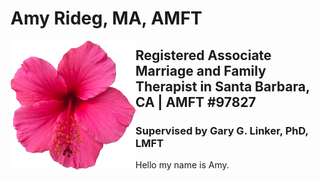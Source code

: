 # Amy Rideg, MA, AMFT

<img align="left" src="images/HibiscusLogoFlush.png" width="200" alt="Hibiscus Image"/>

##  Registered Associate Marriage and Family Therapist in Santa Barbara, CA | AMFT #97827

###  Supervised by Gary G. Linker, PhD, LMFT

Hello my name is Amy.
